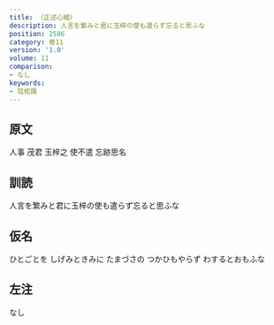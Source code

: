 ```yaml
---
title: （正述心緒）
description: 人言を繁みと君に玉梓の使も遣らず忘ると思ふな
position: 2586
category: 巻11
version: '1.0'
volume: 11
comparison:
- なし
keywords:
- 尫柜蹋
---
```


## 原文

人事 茂君 玉梓之 使不遣 忘跡思名

## 訓読

人言を繁みと君に玉梓の使も遣らず忘ると思ふな

## 仮名

ひとごとを しげみときみに たまづさの つかひもやらず わするとおもふな

## 左注

なし
